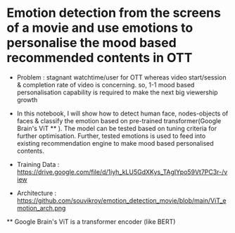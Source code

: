 # Emotion detection from the screens of a movie and use emotions to personalise the mood based recommended contents in OTT

* Problem : stagnant watchtime/user for OTT whereas video start/session & completion rate of video is concerning. so, 1-1 mood based personalisation capability is required to make the next big viewership growth

* In this notebook, I will show how to detect human face, nodes-objects of faces & classify the emotion based on pre-trained transformer(Google Brain's ViT ** ). The model can be tested based on tuning criteria for further optimisation.
Further, tested emotions is used to feed into existing recommendation engine to make mood based personalised contents.

* Training Data : https://drive.google.com/file/d/1iyh_kLU5GdXKys_TAgIYpo59Vt7PC3r-/view
  
* Architecture : https://github.com/souvikroy/emotion_detection_movie/blob/main/ViT_emotion_arch.png

** Google Brain's ViT is a transformer encoder (like BERT)

